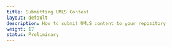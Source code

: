 ```yaml
---
title: Submitting UMLS Content
layout: default
description: How to submit UMLS content to your repository
weight: 17
status: Preliminary
---
```


